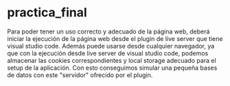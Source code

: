 # practica_final

Para poder tener un uso correcto y adecuado de la página web, deberá iniciar la ejecución de la página web desde el plugin de live server que tiene visual studio code.
Además puede usarse desde cualquier navegador, ya que con la ejecución desde live server de visual studio code, podemos almacenar las cookies correspondientes y local storage adecuado 
para el setup de la aplicación. Con esto conseguimos simular una pequeña bases de datos con este "servidor" ofrecido por el plugin.